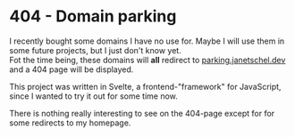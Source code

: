 # 404 - Domain parking

I recently bought some domains I have no use for. Maybe I will use them in some future projects, but I just don't know yet.  
Fot the time being, these domains will **all** redirect to [parking.janetschel.dev](https://parking.janetschel.dev) and a 404 page will be displayed.

This project was written in Svelte, a frontend-"framework" for JavaScript, since I wanted to try it out for some time now.

There is nothing really interesting to see on the 404-page except for for some redirects to my homepage.

